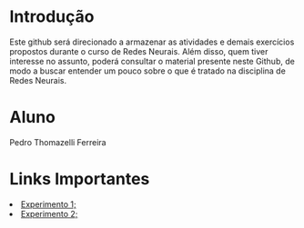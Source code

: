 # Introdução

Este github será direcionado a armazenar as atividades e demais exercícios propostos durante o curso de Redes Neurais. Além disso, quem tiver interesse no assunto, poderá consultar o material presente neste Github, de modo a buscar entender um pouco sobre o que é tratado na disciplina de Redes Neurais.

# Aluno
Pedro Thomazelli Ferreira

# Links Importantes
<li><a href = "experimento A.01 - busca aleatoria.ipynb"> Experimento 1;</a></li>
<li><a href = "experimento A.02 - busca em grade.ipynb"> Experimento 2;</a></li>
